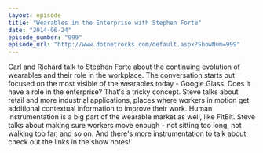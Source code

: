 ```yaml
---
layout: episode
title: "Wearables in the Enterprise with Stephen Forte"
date: "2014-06-24"
episode_number: "999"
episode_url: "http://www.dotnetrocks.com/default.aspx?ShowNum=999"
---
```


Carl and Richard talk to Stephen Forte about the continuing evolution of wearables and their role in the workplace. The conversation starts out focused on the most visible of the wearables today - Google Glass. Does it have a role in the enterprise? That's a tricky concept. Steve talks about retail and more industrial applications, places where workers in motion get additional contextual information to improve their work. Human instrumentation is a big part of the wearable market as well, like FitBit. Steve talks about making sure workers move enough - not sitting too long, not walking too far, and so on. And there's more instrumentation to talk about, check out the links in the show notes!
